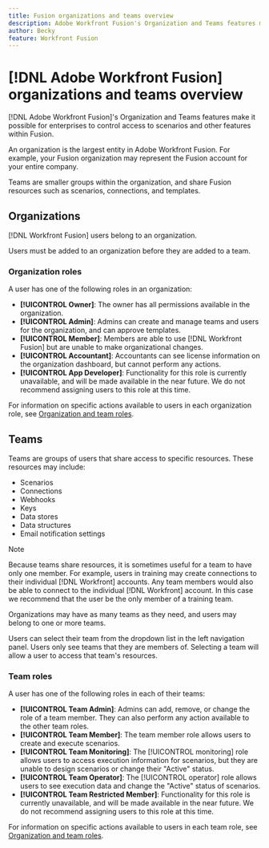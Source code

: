 ```yaml
---
title: Fusion organizations and teams overview
description: Adobe Workfront Fusion's Organization and Teams features make it possible for enterprises to control access to scenarios and other features within Fusion.
author: Becky
feature: Workfront Fusion
---
```

# [!DNL Adobe Workfront Fusion] organizations and teams overview

[!DNL Adobe Workfront Fusion]'s Organization and Teams features make it possible for enterprises to control access to scenarios and other features within Fusion.

An organization is the largest entity in Adobe Workfront Fusion. For example, your Fusion organization may represent the Fusion account for your entire company. 

Teams are smaller groups within the organization, and share Fusion resources such as scenarios, connections, and templates. 

## Organizations

[!DNL Workfront Fusion] users belong to an organization. 

Users must be added to an organization before they are added to a team. 

### Organization roles

A user has one of the following roles in an organization:

* **[!UICONTROL Owner]**: The owner has all permissions available in the organization.
* **[!UICONTROL Admin]**: Admins can create and manage teams and users for the organization, and can approve templates.
* **[!UICONTROL Member]**: Members are able to use [!DNL Workfront Fusion] but are unable to make organizational changes.
* **[!UICONTROL Accountant]**: Accountants can see license information on the organization dashboard, but cannot perform any actions.
* **[!UICONTROL App Developer]**: Functionality for this role is currently unavailable, and will be made available in the near future. We do not recommend assigning users to this role at this time.

For information on specific actions available to users in each organization role, see [Organization and team roles](/help/workfront-fusion/references/licenses-and-roles/organization-roles.md).

## Teams

Teams are groups of users that share access to specific resources. These resources may include:

* Scenarios
* Connections
* Webhooks
* Keys
* Data stores
* Data structures
* Email notification settings

>[!NOTE]
>
>Because teams share resources, it is sometimes useful for a team to have only one member. For example, users in training may create connections to their individual [!DNL Workfront] accounts. Any team members would also be able to connect to the individual [!DNL Workfront] account. In this case we recommend that the user be the only member of a training team.

Organizations may have as many teams as they need, and users may belong to one or more teams.

Users can select their team from the dropdown list in the left navigation panel. Users only see teams that they are members of. Selecting a team will allow a user to access that team's resources.

### Team roles

A user has one of the following roles in each of their teams:

* **[!UICONTROL Team Admin]**: Admins can add, remove, or change the role of a team member. They can also perform any action available to the other team roles.
* **[!UICONTROL Team Member]**: The team member role allows users to create and execute scenarios.
* **[!UICONTROL Team Monitoring]**: The [!UICONTROL monitoring] role allows users to access execution information for scenarios, but they are unable to design scenarios or change their "Active" status.
* **[!UICONTROL Team Operator]**: The [!UICONTROL operator] role allows users to see execution data and change the "Active" status of scenarios.
* **[!UICONTROL Team Restricted Member]**: Functionality for this role is currently unavailable, and will be made available in the near future. We do not recommend assigning users to this role at this time.

For information on specific actions available to users in each team role, see [Organization and team roles](/help/workfront-fusion/references/licenses-and-roles/organization-roles.md).

